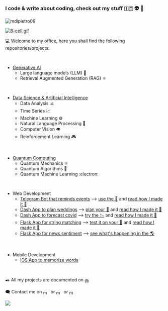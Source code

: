 ### I code & write about coding, check out my stuff 🇮🇹 👽 👻

<p align="left"> <img src="https://komarev.com/ghpvc/?username=mdipietro09&label=Profile%20views&color=0e75b6&style=flat" alt="mdipietro09"/> </p>

<p><a href="https://commons.wikimedia.org/wiki/File:8-cell.gif#/media/File:8-cell.gif"><img src="https://upload.wikimedia.org/wikipedia/commons/d/d7/8-cell.gif" alt="8-cell.gif"></a></p>

:computer: Welcome to my office, here you shall find the following repositories/projects:

<br/>

- [Generative AI](https://github.com/mdipietro09/GenerativeAI)
    - Large language models (LLM) 🧠
    - Retrieval Augmented Generation (RAG) ⚛

<br/>

- [Data Science & Artificial Intelligence](https://github.com/mdipietro09/DataScience_ArtificialIntelligence_Utils)
    - Data Analysis 📊
    - Time Series 📈
    - Machine Learning :gear:
    - Natural Language Processing 📰
    - Computer Vision 👁️
    - Reinforcement Learning 🎮

<br/>

- [Quantum Computing](https://github.com/mdipietro09/QuantumComputing_Utils)
    - Quantum Mechanics :atom_symbol:
    - Quantum Algorithms :dna:
    - Quantum Machine Learning :electron:

<br/>

- Web Development
    - [Telegram Bot that reminds events](https://github.com/mdipietro09/Bot_TelegramDatesReminder) ⟶ [use the 🤖](https://t.me/DatesReminderBot) and [read how I made it 📖](https://pub.towardsai.net/build-deploy-a-python-bot-with-short-term-and-long-term-memory-a3f1cd6254b8)
    - [Dash App to plan weddings](https://github.com/mdipietro09/App_Wedding) ⟶ [plan your 💒](https://app-wedding-planner.herokuapp.com/) and [read how I made it 📖](https://towardsdatascience.com/web-development-with-python-dash-complete-tutorial-6716186e09b3)
    - [Dash App to forecast covid](https://github.com/mdipietro09/App_VirusForecaster) ⟶ [try the 📉](https://app-virus-forecaster.herokuapp.com/) and [read how I made it 📖](https://towardsdatascience.com/how-to-embed-bootstrap-css-js-in-your-python-dash-app-8d95fc9e599e)
    - [Flask App for string matching](https://github.com/mdipietro09/App_StringsMatcher) ⟶ [test it on your 📂](https://app-strings-matcher.herokuapp.com/) and [read how I made it 📖](https://towardsdatascience.com/surpass-excel-vlookup-with-python-and-nlp-ab20d56c4a1a)
    - [Flask App for news sentiment](https://github.com/mdipietro09/App_WebNewsEngine) ⟶ [see what's happening in the 🌎](https://app-news-engine.herokuapp.com/)

<br/>

- Mobile Development
    - [iOS App to memorize words](https://github.com/mdipietro09/mApp_Memorizer)

<br/>

:black_nib:	All my projects are documented on <a href="https://maurodp.medium.com" target="_blank"><img align="center" src="https://cdn.jsdelivr.net/npm/simple-icons@3.0.1/icons/medium.svg" alt="@mdipietro09" height="15" width="20"/></a>

🗨️ Contact me on <a href="https://www.linkedin.com/in/mauro-di-pietro-56a1366b/" target="_blank"><img align="center" src="https://cdn.jsdelivr.net/npm/simple-icons@3.0.1/icons/linkedin.svg" alt="mdipietro09" height="15" width="20"/></a> or <a href="https://twitter.com/maurodp_" target="_blank"><img align="center" src="https://cdn.jsdelivr.net/npm/simple-icons@3.0.1/icons/twitter.svg" alt="mdipietro09" height="15" width="20"/></a> or <a href="https://www.instagram.com/maurodpx/" target="_blank"><img align="center" src="https://cdn.jsdelivr.net/npm/simple-icons@3.0.1/icons/instagram.svg" alt="mdipietro09" height="15" width="20"/></a>

<img src="https://upload.wikimedia.org/wikipedia/commons/9/97/Two_repetitions_of_a_walking_sequence_of_an_individual_recorded_using_a_motion-capture_system.gif"/>
